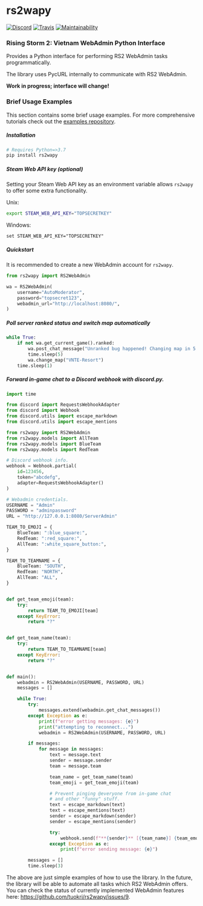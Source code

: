 # rs2wapy
[![Discord](https://img.shields.io/discord/684326231210328074?label=Discord)](https://discord.gg/6tgWHpM)
[![Travis](https://travis-ci.com/tuokri/rs2wapy.svg?branch=master)](https://travis-ci.com/github/tuokri/rs2wapy)
[![Maintainability](https://api.codeclimate.com/v1/badges/9d561a84b14c8c3486f6/maintainability)](https://codeclimate.com/github/tuokri/rs2wapy/maintainability)

### Rising Storm 2: Vietnam WebAdmin Python Interface
Provides a Python interface for performing RS2 WebAdmin
tasks programmatically.

The library uses PycURL internally to communicate with RS2 WebAdmin.

**Work in progress; interface will change!**


### Brief Usage Examples
This section contains some brief usage examples.
For more comprehensive tutorials check out the
[examples repository](https://github.com/tuokri/rs2wapy-examples).

##### Installation
```bash
# Requires Python=>3.7
pip install rs2wapy
```

##### Steam Web API key (optional)
Setting your Steam Web API key as an environment variable
allows `rs2wapy` to offer some extra functionality.

Unix:
```bash
export STEAM_WEB_API_KEY="TOPSECRETKEY"
```

Windows:
```Batchfile
set STEAM_WEB_API_KEY="TOPSECRETKEY"
```

##### Quickstart
It is recommended to create a new WebAdmin account for
`rs2wapy`.
```python
from rs2wapy import RS2WebAdmin

wa = RS2WebAdmin(
    username="AutoModerator",
    password="topsecret123",
    webadmin_url="http://localhost:8080/",
)
```

##### Poll server ranked status and switch map automatically
```python
while True:
    if not wa.get_current_game().ranked:
        wa.post_chat_message("Unranked bug happened! Changing map in 5 seconds!")
        time.sleep(5)
        wa.change_map("VNTE-Resort")
    time.sleep(1)
```

##### Forward in-game chat to a Discord webhook with discord.py.
```python
import time

from discord import RequestsWebhookAdapter
from discord import Webhook
from discord.utils import escape_markdown
from discord.utils import escape_mentions

from rs2wapy import RS2WebAdmin
from rs2wapy.models import AllTeam
from rs2wapy.models import BlueTeam
from rs2wapy.models import RedTeam

# Discord webhook info.
webhook = Webhook.partial(
    id=123456,
    token="abcdefg",
    adapter=RequestsWebhookAdapter()
)

# Webadmin credentials.
USERNAME = "Admin"
PASSWORD = "adminpassword"
URL = "http://127.0.0.1:8080/ServerAdmin"

TEAM_TO_EMOJI = {
    BlueTeam: ":blue_square:",
    RedTeam: ":red_square:",
    AllTeam: ":white_square_button:",
}

TEAM_TO_TEAMNAME = {
    BlueTeam: "SOUTH",
    RedTeam: "NORTH",
    AllTeam: "ALL",
}


def get_team_emoji(team):
    try:
        return TEAM_TO_EMOJI[team]
    except KeyError:
        return "?"


def get_team_name(team):
    try:
        return TEAM_TO_TEAMNAME[team]
    except KeyError:
        return "?"


def main():
    webadmin = RS2WebAdmin(USERNAME, PASSWORD, URL)
    messages = []

    while True:
        try:
            messages.extend(webadmin.get_chat_messages())
        except Exception as e:
            print(f"error getting messages: {e}")
            print("attempting to reconnect...")
            webadmin = RS2WebAdmin(USERNAME, PASSWORD, URL)

        if messages:
            for message in messages:
                text = message.text
                sender = message.sender
                team = message.team

                team_name = get_team_name(team)
                team_emoji = get_team_emoji(team)

                # Prevent pinging @everyone from in-game chat
                # and other "funny" stuff.
                text = escape_markdown(text)
                text = escape_mentions(text)
                sender = escape_markdown(sender)
                sender = escape_mentions(sender)

                try:
                    webhook.send(f"**{sender}** [{team_name}] {team_emoji}: {text}")
                except Exception as e:
                    print(f"error sending message: {e}")

        messages = []
        time.sleep(3)
```

The above are just simple examples of how to use the library. In the future,
the library will be able to automate all tasks which RS2 WebAdmin offers.
You can check the status of currently implemented WebAdmin features here:
https://github.com/tuokri/rs2wapy/issues/9.
